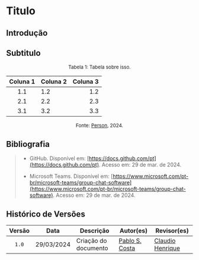 # Titulo

## Introdução

## Subtitulo

<font size="2"><p style="text-align: center">Tabela 1: Tabela sobre isso.</p></font>

<center>

| Coluna 1 | Coluna 2 | Coluna 3 |
|:--------:|----------|---------:|
|1.1|1.2|1.2|
|2.1|2.2|2.3|
|3.1|3.2|3.3|

</center>

<font size="2"><p style="text-align: center">Fonte: [Person](https://github.com/person), 2024.</p></font>

## Bibliografia

> - GitHub. Disponível em: [https://docs.github.com/pt](https://docs.github.com/pt). Acesso em: 29 de mar. de 2024.
>
> - Microsoft Teams. Disponível em: [https://www.microsoft.com/pt-br/microsoft-teams/group-chat-software](https://www.microsoft.com/pt-br/microsoft-teams/group-chat-software). Acesso em: 29 de mar. de 2024.
>


## Histórico de Versões

| Versão | Data | Descrição | Autor(es) | Revisor(es) |
| :----: | :--: | --------- | ----------- | ------ |
| `1.0`  | 29/03/2024 | Criação do documento | [Pablo S. Costa](https://github.com/pabloheika)  | [Claudio Henrique](https://github.com/claudiohsc)   |
